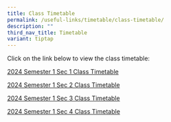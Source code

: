 ```yaml
---
title: Class Timetable
permalink: /useful-links/timetable/class-timetable/
description: ""
third_nav_title: Timetable
variant: tiptap
---
```

<p>Click on the link below to view the class timetable:</p><p><a href="/files/2024_Semester_1_Sec_1_Class_Timetable_2_JAN.pdf" rel="noopener noreferrer nofollow" target="_blank">2024 Semester 1 Sec 1 Class Timetable</a></p><p><a href="/files/2024_Semester_1_Sec_2_Class_Timetable_2_JAN.pdf" rel="noopener noreferrer nofollow" target="_blank">2024 Semester 1 Sec 2 Class Timetable</a></p><p><a href="/files/2024_Semester_1_Sec_3_Class_Timetable_2_JAN.pdf" rel="noopener noreferrer nofollow" target="_blank">2024 Semester 1 Sec 3 Class Timetable</a></p><p><a href="/files/2024_Semester_1_Sec_4_Class_Timetable_2_JAN.pdf" rel="noopener noreferrer nofollow" target="_blank">2024 Semester 1 Sec 4 Class Timetable</a></p>